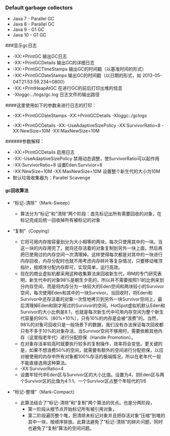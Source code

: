 ### Default garbage collectors
* Java 7 - Parallel GC
* Java 8 - Parallel GC
* Java 9 - G1 GC
* Java 10 - G1 GC

###显示gc日志
* -XX:+PrintGC 输出GC日志
* -XX:+PrintGCDetails 输出GC的详细日志
* -XX:+PrintGCTimeStamps 输出GC的时间戳（以基准时间的形式）
* -XX:+PrintGCDateStamps 输出GC的时间戳（以日期的形式，如 2013-05-04T21:53:59.234+0800）
* -XX:+PrintHeapAtGC 在进行GC的前后打印出堆的信息
* -Xloggc:../logs/gc.log 日志文件的输出路径

####这里使用如下的参数来进行日志的打印：
* -XX:+PrintGCDateStamps -XX:+PrintGCDetails -Xloggc:./gclogs

* -XX:+PrintGCDetails -XX:-UseAdaptiveSizePolicy -XX:SurvivorRatio=8 -XX:NewSize=10M -XX:MaxNewSize=10M

######参数解释：
* -XX:+PrintGCDetails 启用日志
* -XX:-UseAdaptiveSizePolicy 禁用动态调整，使SurvivorRatio可以起作用
* -XX:SurvivorRatio=8 设置Eden:Survivior=8
* -XX:NewSize=10M -XX:MaxNewSize=10M 设置整个新生代的大小为10M
* 默认垃圾收集器为：Parallel Scavenge

#### gc回收算法
* “标记-清除”（Mark-Sweep）
  * 算法分为“标记”和“清除”两个阶段：首先标记出所有需要回收的对象，在标记完成后统一回收掉所有被标记的对象

* “复制”（Copying）
  * 它将可用内存按容量划分为大小相等的两块，每次只使用其中的一块。当这一块的内存用完了，就将还存活着的对象复制到另外一块上面，然后再把已使用过的内存空间一次清理掉。这样使得每次都是对其中的一块进行内存回收，内存分配时也就不用考虑内存碎片等复杂情况，只要移动堆顶指针，按顺序分配内存即可，实现简单，运行高效。
  * 现在的商业虚拟机都采用这种收集算法来回收新生代，IBM的专门研究表明，新生代中的对象98%是朝生夕死的，所以并不需要按照1∶1的比例来划分内存空间，而是将内存分为一块较大的Eden空间和两块较小的Survivor空间，每次使用Eden和其中的一块Survivor。当回收时，将Eden和Survivor中还存活着的对象一次性地拷贝到另外一块Survivor空间上，最后清理掉Eden和刚才用过的Survivor的空间。HotSpot虚拟机默认Eden和Survivor的大小比例是8∶1，也就是每次新生代中可用内存空间为整个新生代容量的90%（80%+10%），只有10%的内存是会被“浪费”的。当然，98%的对象可回收只是一般场景下的数据，我们没有办法保证每次回收都只有不多于10%的对象存活，当Survivor空间不够用时，需要依赖其他内存（这里指老年代）进行分配担保（Handle Promotion）。
  * 在对象存活率较高时就要执行较多的复制操作，效率将会变低。更关键的是，如果不想浪费50%的空间，就需要有额外的空间进行分配担保，以应对被使用的内存中所有对象都100%存活的极端情况，所以在老年代一般不能直接选用这种算法。
  * -XX:SurvivorRatio=4
  * 设置年轻代中Eden区与Survivor区的大小比值。设置为4，则Eden区与两个Survivor区的比值为4:1:1，一个Survivor区占整个年轻代的1/6
  
* “标记-整理”（Mark-Compact）
  * 此算法结合了“标记-清除”和“复制”两个算法的优点。也是分两阶段，
    * 第一阶段从根节点开始标记所有被引用对象，
    * 第二阶段遍历整个堆，把清除未标记对象并且把存活对象“压缩”到堆的其中一块，按顺序排放。此算法避免了“标记-清除”的碎片问题，同时也避免了“复制”算法的空间问题。